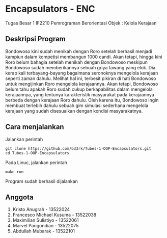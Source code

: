 # Encapsulators - ENC
Tugas Besar 1 IF2210 Pemrograman Berorientasi Objek : Kelola Kerajaan

## Deskripsi Program
Bondowoso kini sudah menikah dengan Roro setelah berhasil menjadi kampiun dalam kompetisi membangun 1000 candi. Akan tetapi, hingga kini Roro belum bahagia setelah menikah dengan Bondowoso meskipun Bondowoso sudah memberikannya sebuah griya tawang yang elok. Dia kerap kali terbayang-bayang bagaimana seronoknya mengelola kerajaan seperti zaman dahulu. 
Melihat hal ini, terbesit pikiran di hati Bondowoso untuk mengijinkan Roro mengelola kerajaannya. Akan tetapi, Bondowoso belum tahu apakah Roro sudah cukup berkapabilitas dalam mengelola kerajaannya, yang tentunya karakteristik masyarakat pada kerajaannya berbeda dengan kerajaan Roro dahulu. Oleh karena itu, Bondowoso ingin membuat terlebih dahulu sebuah gim simulasi sederhana mengelola kerajaan yang sudah disesuaikan dengan kondisi masyarakatnya.

## Cara menjalankan
Jalankan perintah
```
git clone https://github.com/b33rk/Tubes-1-OOP-Encapsulators.git
cd Tubes-1-OOP-Encapsulators
```
Pada Linuc, jalankan perintah
```
make run
```
Program sudah berhasil dijalankan

## Anggota
1. Kristo Anugrah - 13522024
2. Francesco Michael Kusuma - 13522038
3. Maximilian Sulistiyo - 13522061
4. Marvel Pangondian - 13522075
5. Abdullah Mubarak - 13522101
